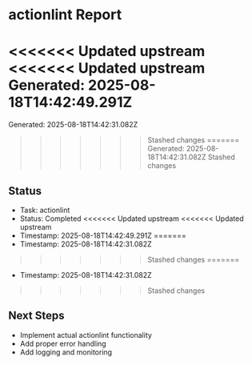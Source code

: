 # actionlint Report

<<<<<<< Updated upstream
<<<<<<< Updated upstream
Generated: 2025-08-18T14:42:49.291Z
=======
Generated: 2025-08-18T14:42:31.082Z
>>>>>>> Stashed changes
=======
Generated: 2025-08-18T14:42:31.082Z
>>>>>>> Stashed changes

## Status
- Task: actionlint
- Status: Completed
<<<<<<< Updated upstream
<<<<<<< Updated upstream
- Timestamp: 2025-08-18T14:42:49.291Z
=======
- Timestamp: 2025-08-18T14:42:31.082Z
>>>>>>> Stashed changes
=======
- Timestamp: 2025-08-18T14:42:31.082Z
>>>>>>> Stashed changes

## Next Steps
- Implement actual actionlint functionality
- Add proper error handling
- Add logging and monitoring
